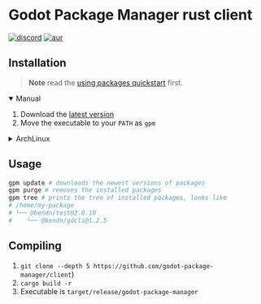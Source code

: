 # Godot Package Manager rust client

[![discord](https://img.shields.io/discord/853476898071117865?label=chat&logo=discord&style=for-the-badge&logoColor=white)](https://discord.gg/6mcdWWBkrr "Chat on Discord")
[![aur](https://img.shields.io/aur/version/godot-package-manager-git?color=informative&logo=archlinux&logoColor=white&style=for-the-badge)](https://aur.archlinux.org/packages/godot-package-manager-git "AUR package")

## Installation

> **Note** read the [using packages quickstart](https://github.com/godot-package-manager#using-packages-quickstart) first.

<details open>
<summary>Manual</summary>

1. Download the [latest version](https://github.com/godot-package-manager/cli/releases/latest)
2. Move the executable to your `PATH` as `gpm`

</details>
<details>
<summary>ArchLinux</summary>

There's an AUR package available: [godot-package-manager-git](https://aur.archlinux.org/packages/godot-package-manager-git)

> **Note** This package installs to /usr/bin/godot-package-manager to avoid conflicts with [general purpose mouse](https://www.nico.schottelius.org/software/gpm/). Assuming you have `yay` installed:

1. `yay -S godot-package-manager-git`

</details>

## Usage

```bash
gpm update # downloads the newest versions of packages
gpm purge # removes the installed packages
gpm tree # prints the tree of installed packages, looks like
# /home/my-package
# └── @bendn/test@2.0.10
#    └── @bendn/gdcli@1.2.5
```

## Compiling

1. `git clone --depth 5 https://github.com/godot-package-manager/client`)
2. `cargo build -r`
3. Executable is `target/release/godot-package-manager`
